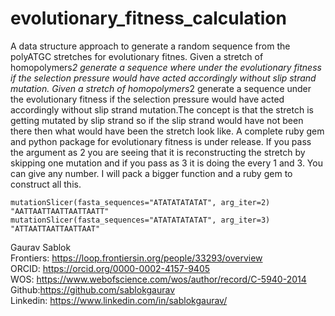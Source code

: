 # evolutionary_fitness_calculation
A data structure approach to generate a random  sequence from the polyATGC stretches for evolutionary fitnes. Given a stretch of homopolymers*2 generate a sequence where under the evolutionary fitness if the selection pressure  would have acted accordingly without slip strand mutation. Given a stretch of homopolymers*2 generate a sequence under the evolutionary fitness if the selection pressure would have acted accordingly without slip strand mutation.The concept is that the stretch is getting mutated by slip strand so if the slip strand would have not been there then what would have been the stretch look like. A complete ruby gem and python package for evolutionary fitness is under release. If you pass the argument as 2 you are seeing that it is reconstructing the stretch by skipping one mutation and if you pass as 3 it is doing the every 1 and 3. You can give any number. I will pack a bigger function and a ruby gem to construct all this. 

```
mutationSlicer(fasta_sequences="ATATATATATAT", arg_iter=2)
"AATTAATTAATTAATTAATT"
mutationSlicer(fasta_sequences="ATATATATATAT", arg_iter=3)
"ATTAATTAATTAATTAAT"
```

Gaurav Sablok \
Frontiers: https://loop.frontiersin.org/people/33293/overview \
ORCID: https://orcid.org/0000-0002-4157-9405 \
WOS: https://www.webofscience.com/wos/author/record/C-5940-2014 \
Github:https://github.com/sablokgaurav \
Linkedin: https://www.linkedin.com/in/sablokgaurav/ 

